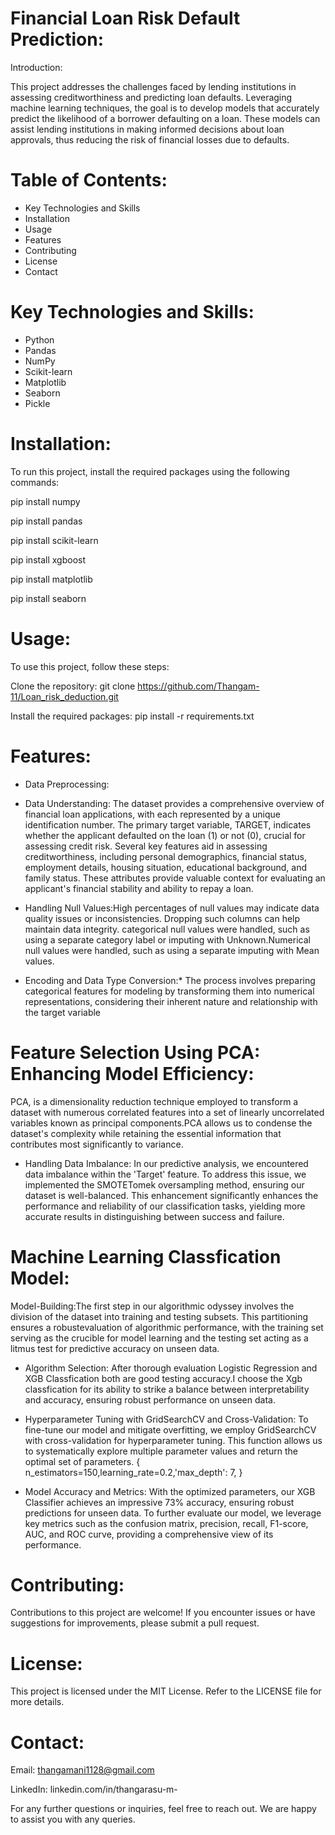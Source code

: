 # Financial Loan Risk Default Prediction:

Introduction:

This project addresses the challenges faced by lending institutions in assessing creditworthiness and predicting loan defaults. Leveraging machine learning techniques, the goal is to develop models that accurately predict the likelihood of a borrower defaulting on a loan. These models can assist lending institutions in making informed decisions about loan approvals, thus reducing the risk of financial losses due to defaults.

# Table of Contents:

* Key Technologies and Skills
* Installation
* Usage
* Features
* Contributing
* License
* Contact

# Key Technologies and Skills:

* Python
* Pandas
* NumPy
* Scikit-learn
* Matplotlib
* Seaborn
* Pickle

# Installation:

To run this project, install the required packages using the following commands:

pip install numpy

pip install pandas

pip install scikit-learn

pip install xgboost

pip install matplotlib

pip install seaborn

# Usage:

To use this project, follow these steps:

Clone the repository: git clone https://github.com/Thangam-11/Loan_risk_deduction.git

Install the required packages: pip install -r requirements.txt

# Features:

* Data Preprocessing:

* Data Understanding: The dataset provides a comprehensive overview of financial loan applications, with each represented by a unique identification number. The 
  primary target variable, TARGET, indicates whether the applicant defaulted on the loan (1) or not (0), crucial for assessing credit risk. Several key features aid 
  in assessing creditworthiness, including personal demographics, financial status, employment details, housing situation, educational background, and family status. 
  These attributes provide valuable context for evaluating an applicant's financial stability and ability to repay a loan.

* Handling Null Values:High percentages of null values may indicate data quality issues or inconsistencies. Dropping such columns can help maintain data integrity.
  categorical null values were handled, such as using a separate category label or imputing with Unknown.Numerical null values were handled, such as using a separate   imputing with Mean values.
  
* Encoding and Data Type Conversion:* The process involves preparing categorical features for modeling by transforming them into numerical representations, 
  considering their inherent nature and relationship with the target variable
  
# Feature Selection Using PCA: Enhancing Model Efficiency:

   PCA, is a dimensionality reduction technique employed to transform a dataset with numerous correlated features into a set of linearly uncorrelated variables known 
   as principal components.PCA allows us to condense the dataset's complexity while retaining the essential information that contributes most significantly to 
   variance.
  
  *  Handling Data Imbalance: In our predictive analysis, we encountered data imbalance within the 'Target' feature. To address this issue, we implemented the 
     SMOTETomek oversampling method, ensuring our dataset is well-balanced. This enhancement significantly enhances the performance and reliability of our 
     classification tasks, yielding more accurate results in distinguishing between success and failure.
    
 # Machine Learning Classfication Model:

   Model-Building:The first step in our algorithmic odyssey involves the division of the dataset into training and testing subsets. This partitioning ensures a 
   robustevaluation of algorithmic performance, with the training set serving as the crucible for model learning and the testing set acting as a litmus test for 
   predictive accuracy on unseen data.

* Algorithm Selection: After thorough evaluation Logistic Regression and XGB Classfication both are good testing accuracy.I choose the Xgb classfication for its 
   ability to strike a balance between interpretability and accuracy, ensuring robust performance on unseen data.
  
* Hyperparameter Tuning with GridSearchCV and Cross-Validation: To fine-tune our model and mitigate overfitting, we employ GridSearchCV with cross-validation for 
  hyperparameter tuning. This function allows us to systematically explore multiple parameter values and return the optimal set of parameters.
 { n_estimators=150,learning_rate=0.2,'max_depth': 7, }

* Model Accuracy and Metrics: With the optimized parameters, our XGB Classifier achieves an impressive 73% accuracy, ensuring robust predictions for 
 unseen data. To further evaluate our model, we leverage key metrics such as the confusion matrix, precision, recall, F1-score, AUC, and ROC curve, providing a comprehensive view of its performance.

# Contributing:
Contributions to this project are welcome! If you encounter issues or have suggestions for improvements, please submit a pull request.

# License:
This project is licensed under the MIT License. Refer to the LICENSE file for more details.

# Contact:

Email: thangamani1128@gmail.com

LinkedIn: linkedin.com/in/thangarasu-m-

For any further questions or inquiries, feel free to reach out. We are happy to assist you with any queries.





